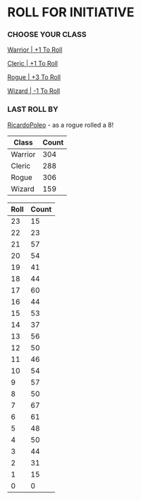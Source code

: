 # ROLL FOR INITIATIVE
### CHOOSE YOUR CLASS

[Warrior | +1 To Roll](https://github.com/benjaminsampica/benjaminsampica/issues/new?title=roll%7Cwarrior&body=Just+click+%27Submit+new+issue%27.)

[Cleric | +1 To Roll](https://github.com/benjaminsampica/benjaminsampica/issues/new?title=roll%7Ccleric&body=Just+click+%27Submit+new+issue%27.)

[Rogue | +3 To Roll](https://github.com/benjaminsampica/benjaminsampica/issues/new?title=roll%7Crogue&body=Just+click+%27Submit+new+issue%27.)

[Wizard | -1 To Roll](https://github.com/benjaminsampica/benjaminsampica/issues/new?title=roll%7Cwizard&body=Just+click+%27Submit+new+issue%27.)
### LAST ROLL BY
[RicardoPoleo](https://www.github.com/RicardoPoleo) - as a rogue rolled a 8!

|Class|Count|
|-|-|
|Warrior|304|
|Cleric|288|
|Rogue|306|
|Wizard|159|

|Roll|Count|
|-|-|
|23|15
|22|23
|21|57
|20|54
|19|41
|18|44
|17|60
|16|44
|15|53
|14|37
|13|56
|12|50
|11|46
|10|54
|9|57
|8|50
|7|67
|6|61
|5|48
|4|50
|3|44
|2|31
|1|15
|0|0
